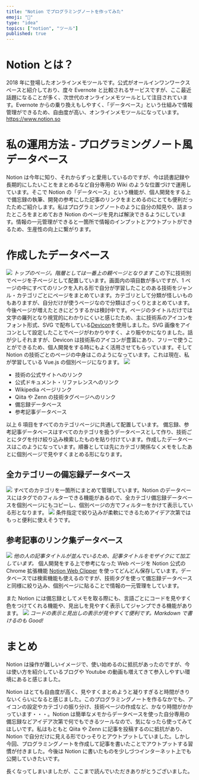 ```yaml
---
title: "Notion でプログラミングノートを作ってみた"
emoji: "📔"
type: "idea"
topics: ["notion", "ツール"]
published: true
---
```


# Notion とは？

2018 年に登場したオンラインメモツールです。公式がオールインワンワークスペースと紹介しており、度々 Evernote と比較されるサービスですが、ここ最近話題になることが多く、次世代のオンラインメモツールとして注目されています。Evernote からの乗り換えもしやすく、「データベース」という仕組みで情報管理ができるため、自由度が高い、オンラインメモツールになっています。
https://www.notion.so

# 私の運用方法 - プログラミングノート風データベース

Notion は今年に知り、それからずっと愛用しているのですが、今は読書記録や長期的にしたいことをまとめるなど自分専用の Wiki のような位置づけで運用しています。そこで Notion の「データベース」という機能が、個人開発をする上で備忘録の執筆、開発の参考にした記事のリンクをまとめるのにとても便利だったためご紹介します。私はプログラミングノートのように自分の知見や、詰まったところをまとめておき Notion のページを見れば解決できるようにしています。情報の一元管理ができると一箇所で情報のインプットとアウトプットができるため、生産性の向上に繋がります。

# 作成したデータベース

![](https://storage.googleapis.com/zenn-user-upload/k2nwirud871fu8p967f3rz1n31u1)
_トップのページ。階層としては一番上の親ページとなります_
この下に技術別でページを子ページとして配置しています。画面内の項目数が多いですが、1 ページの中にすべてのリンクを入れる形で自分が学習したことのある技術をジャンル・カテゴリごとにページをまとめています。カテゴリとして分類が怪しいものもありますが、自分だけが使うページなので分類はざっくりとまとめています。今後ページが増えたときにどうするかは検討中です。ページのタイトルだけでは文字の羅列となり視覚的にわかりにくいと感じたため、主に技術系のアイコンをフォント形式、SVG で配布している[Devicon](https://devicon.dev/)を使用しました。SVG 画像をアイコンとして設定したことでページがわかりやすく、より賑やかになりました。話が少しそれますが、Devicon は技術系のアイコンが豊富にあり、フリーで使うことができるため、個人開発をする時にもよく活用させてもらっています。そして Notion の技術ごとのページの中身はこのようになっています。これは現在、私が学習している Vue.js の個別ページになります。
![](https://storage.googleapis.com/zenn-user-upload/mtmgv31eaqty8d3o22z3u1ydh8p3)

- 技術の公式サイトへのリンク
- 公式ドキュメント・リファレンスへのリンク
- Wikipedia ページリンク
- Qiita や Zenn の技術タグページへのリンク
- 備忘録データベース
- 参考記事データベース

以上 6 項目をすべてのカテゴリページに共通して配置しています。
備忘録、参考記事データベースはすべてのカテゴリを扱うデータベースとして作り、技術ごとにタグを付け絞り込み検索したものを貼り付けています。作成したデータベースはこのようになっています。順番としては先にカテゴリ関係なくメモをしたあとに個別ページで見やすくまとめる形になります。

## 全カテゴリーの備忘録データベース

![](https://storage.googleapis.com/zenn-user-upload/km7r9a0yxu16e5vxb6qwelgn0ar6)
すべてのカテゴリを一箇所にまとめて管理しています。Notion のデータベースにはタグでのフィルターできる機能があるので、全カテゴリ備忘録データベースを個別ページにもコピーし、個別ページの方でフィルターをかけて表示している形となります。
![](https://storage.googleapis.com/zenn-user-upload/0c1cytwib79kwffhff2hc5k2kbkq)
条件指定で絞り込みが柔軟にできるためアイデア次第ではもっと便利に使えそうです。

## 参考記事のリンク集データベース

![](https://storage.googleapis.com/zenn-user-upload/j7mkhk18bebsn9568thyzrk7zbrz)
_他の人の記事タイトルが並んでいるため、記事タイトルをモザイクにて加工しています。_
個人開発をする上で参考になった Web ページを Notion 公式の Chrome 拡張機能 [Notion Web Clipper](https://chrome.google.com/webstore/detail/notion-web-clipper/knheggckgoiihginacbkhaalnibhilkk) を使ってどんどん保存しています。データベースでは検索機能も使えるのですが、技術タグを使って備忘録データベースと同様に絞り込み、個別ページに貼ることで情報の一元管理をしています。

また Notion には備忘録としてメモを取る際にも、言語ごとにコードを見やすく色をつけてくれる機能や、見出しを見やすく表示してジャンプできる機能があります。
![](https://storage.googleapis.com/zenn-user-upload/ycvdcb3cg7e5g11ml83aicb5p7xv)
_コードの表示と見出しの表示が見やすくて便利です。Markdown で書けるのも Good!_

# まとめ

Notion は操作が難しいイメージで、使い始めるのに抵抗があったのですが、今は使い方を紹介しているブログや Youtube の動画も増えてきて参入しやすい環境にあると感じました。

Notion はとても自由度が高く、見やすくまとめようと凝りすぎると時間がきりないくらいになると感じました。このプログラミングノートを作るなかでも、アイコンの設定やカテゴリの振り分け、技術ページの作成など、かなり時間がかかっています・・・。Notion は簡単なメモからデータベースを使った自分専用の備忘録などアイデア次第で何でもできるツールなので、気になったら使ってみてほしいです。私はもともと Qiita や Zenn に記事を投稿するのに抵抗があり、Notion で自分だけに見える形でひっそりとアウトプットしていました。しかし今回、プログラミングノートを作成して記事を書いたことでアウトプットする習慣が付きました。今後は Notion に書いたものを少しづつインターネット上でも公開していきたいです。

長くなってしまいましたが、ここまで読んでいただきありがとうございました。
